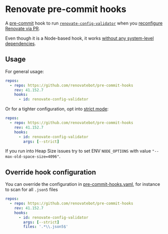# Renovate pre-commit hooks

A [pre-commit](https://pre-commit.com/) hook to run [`renovate-config-validator`](https://docs.renovatebot.com/config-validation/#config-validation) when you [reconfigure Renovate via PR](https://docs.renovatebot.com/getting-started/installing-onboarding/#reconfigure-via-pr).

Even though it is a Node-based hook, it works [without any system-level dependencies](https://pre-commit.com/#node).

## Usage

For general usage:

```yaml
repos:
  - repo: https://github.com/renovatebot/pre-commit-hooks
    rev: 41.152.7
    hooks:
      - id: renovate-config-validator
```

Or for a tighter configuration,
opt into [strict mode](https://docs.renovatebot.com/config-validation/#strict-mode):

```yaml
repos:
  - repo: https://github.com/renovatebot/pre-commit-hooks
    rev: 41.152.7
    hooks:
      - id: renovate-config-validator
        args: [--strict]
```

If you run into Heap Size issues try to set ENV `NODE_OPTIONS` with value `"--max-old-space-size=4096"`.

## Override hook configuration

You can override the configuration in [pre-commit-hooks.yaml](.pre-commit-hooks.yaml), for instance to scan for all `.json5` files

```yaml
repos:
  - repo: https://github.com/renovatebot/pre-commit-hooks
    rev: 41.152.7
    hooks:
      - id: renovate-config-validator
        args: [--strict]
        files: '.*\\.json5$'
```

